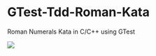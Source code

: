 # GTest-Tdd-Roman-Kata
Roman Numerals Kata in C/C++ using GTest

![](https://github.com/tflander/GTest-Tdd-Roman-Kata/workflows/CI/badge.svg)


